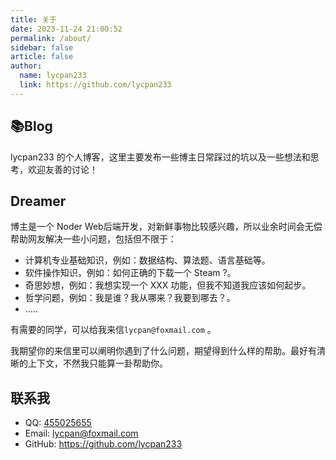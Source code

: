 ```yaml
---
title: 关于
date: 2023-11-24 21:00:52
permalink: /about/
sidebar: false
article: false
author: 
  name: lycpan233
  link: https://github.com/lycpan233
---
```


## 📚Blog
lycpan233 的个人博客，这里主要发布一些博主日常踩过的坑以及一些想法和思考，欢迎友善的讨论！

## Dreamer
博主是一个 Noder Web后端开发，对新鲜事物比较感兴趣，所以业余时间会无偿帮助网友解决一些小问题，包括但不限于：

- 计算机专业基础知识，例如：数据结构、算法题、语言基础等。
- 软件操作知识，例如：如何正确的下载一个 Steam ?。
- 奇思妙想，例如：我想实现一个 XXX 功能，但我不知道我应该如何起步。
- 哲学问题，例如：我是谁？我从哪来？我要到哪去？。
- .....

有需要的同学，可以给我来信`lycpan@foxmail.com` 。

我期望你的来信里可以阐明你遇到了什么问题，期望得到什么样的帮助。最好有清晰的上下文，不然我只能算一卦帮助你。

## 联系我

- QQ: <a href="tencent://message/?uin=455025655&Site=qq&Menu=yes" class="qq">455025655</a>
- Email:  <a href="mailto:lycpan@foxmail.com">lycpan@foxmail.com</a>
- GitHub: <https://github.com/lycpan233>
